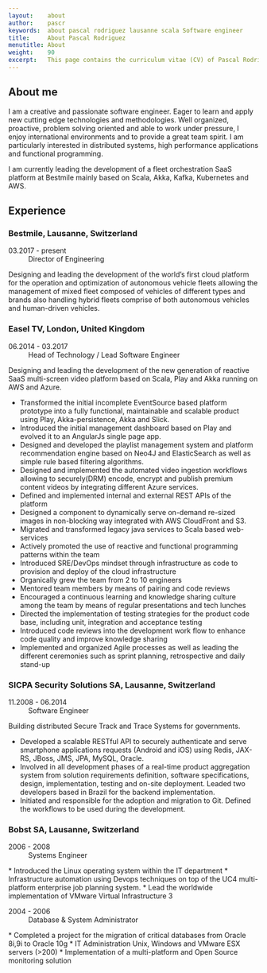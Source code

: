 ```yaml
---
layout:    about
author:    pascr
keywords:  about pascal rodriguez lausanne scala Software engineer
title:     About Pascal Rodriguez
menutitle: About
weight:    90
excerpt:   This page contains the curriculum vitae (CV) of Pascal Rodriguez.
---
```


## About me

I am a creative and passionate software engineer. Eager to learn and apply new cutting edge technologies and methodologies. Well organized, proactive, problem solving oriented and able to work under pressure, I enjoy international environments and to provide a great team spirit. I am particularly interested in distributed systems, high performance applications and functional programming.

I am currently leading the development of a fleet orchestration SaaS platform at Bestmile mainly based on Scala, Akka, Kafka, Kubernetes and AWS.

## Experience

### Bestmile, Lausanne, Switzerland
<dl>
<dt>03.2017 - present</dt>
<dd>Director of Engineering</dd>
</dl>
Designing and leading the development of the world’s first cloud platform for the operation and optimization of autonomous vehicle fleets allowing the management of mixed fleet composed of vehicles of different types and brands also handling hybrid fleets comprise of both autonomous vehicles and human-driven vehicles.

### Easel TV, London, United Kingdom
<dl>
<dt>06.2014 - 03.2017</dt>
<dd>Head of Technology / Lead Software Engineer</dd>
</dl>
Designing and leading the development of the new generation of reactive SaaS multi-screen video platform based on Scala, Play and Akka running on AWS and Azure.

* Transformed the initial incomplete EventSource based platform prototype into a fully functional, maintainable
and scalable product using Play, Akka-persistence, Akka and Slick.
* Introduced the initial management dashboard based on Play and evolved it to an AngularJs single page app.
* Designed and developed the playlist management system and platform recommendation engine based on
Neo4J and ElasticSearch as well as simple rule based filtering algorithms.
* Designed and implemented the automated video ingestion workflows allowing to securely(DRM) encode, encrypt and
publish premium content videos by integrating different Azure services.
* Defined and implemented internal and external REST APIs of the platform
* Designed a component to dynamically serve on-demand re-sized images in non-blocking way integrated with
AWS CloudFront and S3.
* Migrated and transformed legacy java services to Scala based web-services
* Actively promoted the use of reactive and functional programming patterns within the team
* Introduced SRE/DevOps mindset through infrastructure as code to provision and deploy of the cloud infrastructure
* Organically grew the team from 2 to 10 engineers
* Mentored team members by means of pairing and code reviews
* Encouraged a continuous learning and knowledge sharing culture among the team by means of regular
presentations and tech lunches
* Directed the implementation of testing strategies for the product code base, including unit, integration and
acceptance testing
* Introduced code reviews into the development work flow to enhance code quality and improve knowledge
sharing
* Implemented and organized Agile processes as well as leading the different ceremonies such as sprint planning,
retrospective and daily stand-up

### SICPA Security Solutions SA, Lausanne, Switzerland
<dl>
<dt>11.2008 - 06.2014</dt>
<dd>Software Engineer</dd>
</dl>
Building distributed Secure Track and Trace Systems for governments.

* Developed a scalable RESTful API to securely authenticate and serve smartphone applications requests (Android
and iOS) using Redis, JAX-RS, JBoss, JMS, JPA, MySQL, Oracle.
* Involved in all development phases of a real-time product aggregation system from solution requirements
definition, software specifications, design, implementation, testing and on-site deployment. Leaded two
developers based in Brazil for the backend implementation.
* Initiated and responsible for the adoption and migration to Git. Defined the workflows to be used during the
development.


### Bobst SA, Lausanne, Switzerland
<dl>
<dt>2006 - 2008</dt>
<dd>Systems Engineer</dd>
</dl>
* Introduced the Linux operating system within the IT department
* Infrastructure automation using Devops techniques on top of the UC4 multi-platform enterprise
job planning system.
* Lead the worldwide implementation of VMware Virtual Infrastructure 3

<dl>
<dt>2004 - 2006</dt>
<dd>Database & System Administrator</dd>
</dl>
* Completed a project for the migration of critical databases from Oracle 8i,9i to Oracle 10g
* IT Administration Unix, Windows and VMware ESX servers (>200)
* Implementation of a multi-platform and Open Source monitoring solution

